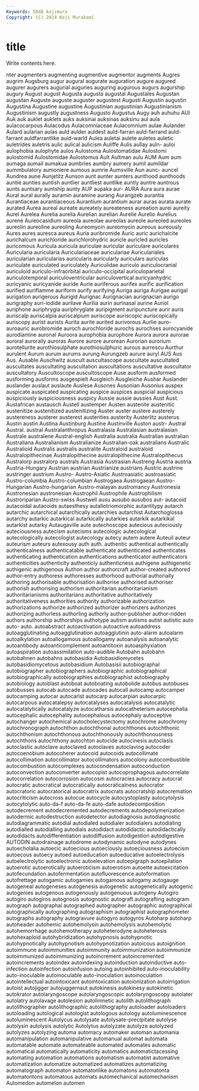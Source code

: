 ```yaml
---
Keywords: 5848 kojimura
Copyright: (C) 2024 Koji Murakami
---
```


# title

Write contents here.



nter augmenters augmenting augmentive augmentor augments Augres augrim
Augsburg augur augural augurate auguration augure augured augurer augurers augurial
auguries auguring augurous augurs augurship augury August august Augusta augusta
augustal Augustales Augustan augustan Auguste auguste auguster augustest Augusti Augustin
augustin Augustina Augustine augustine Augustinian augustinian Augustinianism Augustinism augustly augustness
Augusto Augustus Augy auh auhuhu AUI Auk auk auklet auklets
auks auksinai auksinas auksinu aul aula aulacocarpous Aulacodus Aulacomniaceae Aulacomnium
aulae Aulander Aulard aularian aulas auld aulder auldest auld-farran auld-farrand
auld-farrant auldfarrantlike auld-warld Aulea auletai aulete auletes auletic auletrides auletris
aulic aulical aulicism Auliffe Aulis aullay auln- auloi aulophobia aulophyte
aulos Aulostoma Aulostomatidae Aulostomi aulostomid Aulostomidae Aulostomus Ault Aultman aulu
AUM Aum aum aumaga aumail aumakua aumbries aumbry aumery aumil
aumildar aummbulatory aumoniere aumous aumrie Aumsville Aun aunc- auncel Aundrea
aune Aunjetitz Aunson aunt aunter aunters aunthood aunthoods auntie aunties
auntish auntlier auntliest auntlike auntly auntre auntrous aunts auntsary auntship
aunty AUP aupaka aur- AURA Aura aura aurae Aural aural
aurally auramin auramine aurang Aurangzeb aurantia Aurantiaceae aurantiaceous Aurantium aurantium
aurar auras aurata aurate aurated Aurea aureal aureate aureately aureateness
aureation aurei aureity Aurel Aurelea Aurelia aurelia Aurelian aurelian Aurelie
Aurelio Aurelius aurene Aureocasidium aureola aureolae aureolas aureole aureoled aureoles
aureolin aureoline aureoling Aureomycin aureomycin aureous aureously Aures aures auresca
aureus Auria auribromide Auric auric aurichalcite aurichalcum aurichloride aurichlorohydric auricle
auricled auricles auricomous Auricula auricula auriculae auricular auriculare auriculares Auricularia
auricularia Auriculariaceae auriculariae Auriculariales auricularian auricularias auricularis auricularly auriculars auriculas
auriculate auriculated auriculately Auriculidae auriculo auriculocranial auriculoid auriculo-infraorbital auriculo-occipital auriculoparietal
auriculotemporal auriculoventricular auriculovertical auricyanhydric auricyanic auricyanide auride Aurie auriferous aurifex
aurific aurification aurified auriflamme auriform aurify aurifying Auriga auriga Aurigae
aurigal aurigation aurigerous Aurigid Aurignac Aurignacian aurignacian aurigo aurigraphy auri-iodide
aurilave Aurilia aurin aurinasal aurine Auriol auriphone auriphrygia auriphrygiate auripigment
auripuncture aurir auris auriscalp auriscalpia auriscalpium auriscope auriscopic auriscopically auriscopy
aurist aurists Aurita aurite aurited aurivorous Aurlie auro- auroauric aurobromide
auroch aurochloride aurochs aurochses aurocyanide aurodiamine auronal Auroora aurophobia aurophore
Aurora aurora aurorae auroral aurorally auroras Aurore aurore aurorean Aurorian
aurorium aurotellurite aurothiosulphate aurothiosulphuric aurous aurrescu Aurthur aurulent Aurum aurum
aurums aurung Aurungzeb aurure auryl AUS Aus Aus. Ausable Auschwitz
auscult auscultascope auscultate auscultated auscultates auscultating auscultation auscultations auscultative auscultator
auscultatory Auscultoscope auscultoscope Ause ausform ausformed ausforming ausforms ausgespielt Ausgleich
Ausgleiche Aushar Auslander auslander auslaut auslaute Auslese Ausones Ausonian Ausonius
auspex auspicate auspicated auspicating auspice auspices auspicial auspicious auspiciously auspiciousness
auspicy Aussie aussie aussies Aust Aust. Austafrican austausch Austell austemper
Austen austenite austenitic austenitize austenitized austenitizing Auster auster austere austerely
austereness austerer austerest austerities austerity Austerlitz austerus Austin austin Austina
Austinburg Austine Austinville Auston austr- Austral Austral. austral Australanthropus Australasia
Australasian australasian Australe australene Austral-english Australia australia Australian australian Australiana
Australianism Australianize Australian-oak australians Australic Australioid Australis australis australite Australoid
australoid Australopithecinae Australopithecine australopithecine Australopithecus Australorp australorp australs Austrasia Austrasian
Austreng Austria austria Austria-Hungary Austrian austrian Austrianize austrians Austric austrine
austringer austrium Austro- Austro-Asiatic Austroasiatic austroasiatic Austro-columbia Austro-columbian Austrogaea Austrogaean
Austro-Hungarian Austro-hungarian Austro-malayan austromancy Austronesia Austronesian austronesian Austrophil Austrophile Austrophilism
Austroriparian Austro-swiss Austwell ausu ausubo ausubos aut- autacoid autacoidal autacoids
autaesthesy autallotriomorphic autantitypy autarch autarchic autarchical autarchically autarchies autarchist Autarchoglossa
autarchy autarkic autarkical autarkically autarkies autarkik autarkikal autarkist autarky Autaugaville
aute autechoscope autecious auteciously auteciousness autecism autecisms autecologic autecological autecologically
autecologist autecology autecy autem autere Auteuil auteur auteurism auteurs autexousy
auth auth. authentic authentical authentically authenticalness authenticatable authenticate authenticated authenticates
authenticating authentication authentications authenticator authenticators authenticities authenticity authenticly authenticness authigene
authigenetic authigenic authigenous Authon author authorcraft author-created authored author-entry authoress
authoresses authorhood authorial authorially authoring authorisable authorisation authorise authorised authoriser
authorish authorising authorism authoritarian authoritarianism authoritarianisms authoritarians authoritative authoritatively authoritativeness
authorities authority authorizable authorization authorizations authorize authorized authorizer authorizers authorizes
authorizing authorless authorling authorly author-publisher author-ridden authors authorship authorships authotype
autism autisms autist autistic auto auto- auto. autoabstract autoactivation autoactive
autoaddress autoagglutinating autoagglutination autoagglutinin auto-alarm autoalarm autoalkylation autoallogamous autoallogamy autoanalysis
autoanalytic autoantibody autoanticomplement autoantitoxin autoasphyxiation autoaspiration autoassimilation auto-audible Autobahn autobahn
autobahnen autobahns autobasidia Autobasidiomycetes autobasidiomycetous autobasidium Autobasisii autobiographal autobiographer autobiographers
autobiographic autobiographical autobiographically autobiographies autobiographist autobiography autobiology autoblast autoboat autoboating
autobolide autobus autobuses autobusses autocab autocade autocades autocall autocamp autocamper
autocamping autocar autocarist autocarp autocarpian autocarpic autocarpous autocatalepsy autocatalyses autocatalysis
autocatalytic autocatalytically autocatalyze autocatharsis autocatheterism autocephalia autocephalic autocephality autocephalous autocephaly
autoceptive autochanger autochemical autocholecystectomy autochrome autochromy autochronograph autochthon autochthonal autochthones
autochthonic autochthonism autochthonous autochthonously autochthonousness autochthons autochthony autochton autocide autocinesis
autoclasis autoclastic autoclave autoclaved autoclaves autoclaving autocoder autocoenobium autocoherer autocoid
autocoids autocollimate autocollimation autocollimator autocollimators autocolony autocombustible autocombustion autocomplexes autocondensation
autoconduction autoconvection autoconverter autocopist autocoprophagous autocorrelate autocorrelation autocorrosion autocosm autocracies
autocracy autocrat autocratic autocratical autocratically autocraticalness autocrator autocratoric autocratorical autocratrix
autocrats autocratship autocremation autocriticism autocross autocue autocycle autocystoplasty autocytolysis autocytolytic
auto-da-f auto-da-fe auto-dafe autodecomposition autodecrement autodecremented autodecrements autodepolymerization autodermic autodestruction
autodetector autodiagnosis autodiagnostic autodiagrammatic autodial autodialed autodialer autodialers autodialing autodialled
autodialling autodials autodidact autodidactic autodidactically autodidacts autodifferentiation autodiffusion autodigestion autodigestive
AUTODIN autodrainage autodrome autodynamic autodyne autodynes autoecholalia autoecic autoecious autoeciously
autoeciousness autoecism autoecous autoecy autoed autoeducation autoeducative autoelectrolysis autoelectrolytic autoelectronic
autoelevation autoepigraph autoepilation autoerotic autoerotically autoeroticism autoerotism autoette autoexcitation autofecundation
autofermentation autofluorescence autoformation autofrettage autogamic autogamies autogamous autogamy autogauge autogeneal
autogeneses autogenesis autogenetic autogenetically autogenic autogenies autogenous autogenously autogenuous autogeny
Autogiro autogiro autogiros autognosis autognostic autograft autografting autogram autograph autographal
autographed autographer autographic autographical autographically autographing autographism autographist autographometer autographs
autography autogravure autogyro autogyros Autoharp autoharp autoheader autohemic autohemolysin autohemolysis
autohemolytic autohemorrhage autohemotherapy autoheterodyne autoheterosis autohexaploid autohybridization autohypnosis autohypnotic autohypnotically
autohypnotism autohypnotization autoicous autoignition autoimmune autoimmunities autoimmunity autoimmunization autoimmunize autoimmunized
autoimmunizing autoincrement autoincremented autoincrements autoindex autoindexing autoinduction autoinductive auto-infection autoinfection
autoinfusion autoing autoinhibited auto-inoculability auto-inoculable autoinoculable auto-inoculation autoinoculation autointellectual autointoxicant
autointoxication autoionization autoirrigation autoist autojigger autojuggernaut autokinesis autokinesy autokinetic autokrator
autolaryngoscope autolaryngoscopic autolaryngoscopy autolater autolatry autolavage autolesion autolimnetic autolith autolithograph
autolithographer autolithographic autolithography autoloader autoloaders autoloading autological autologist autologous autology
autoluminescence autoluminescent Autolycus autolysate autolysate-precipitate autolyse autolysin autolysis autolytic Autolytus
autolyzate autolyze autolyzed autolyzes autolyzing automa automacy automaker automan automania
automanipulation automanipulative automanual automat automata automatable automate automateable automated automates
automatic automatical automatically automaticity automatics automatictacessing automating automation automations automatism
automatist automative automatization automatize automatized automatizes automatizing automatograph automaton automatonlike
automatons automatonta automatontons automatous automats automechanical automechanism Automedon automelon automen
